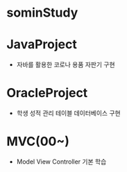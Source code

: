 # sominStudy


# JavaProject
- 자바를 활용한 코로나 용품 자판기 구현

# OracleProject
- 학생 성적 관리 테이블 데이터베이스 구현

# MVC(00~)
- Model View Controller 기본 학습

